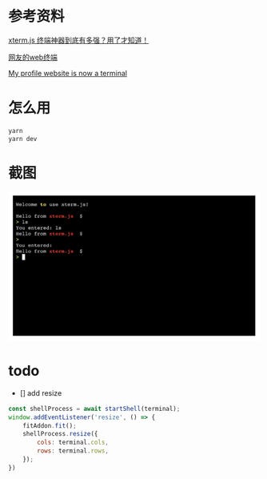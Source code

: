 # 参考资料

[xterm.js 终端神器到底有多强？用了才知道！](https://juejin.cn/post/7498536086396108827?searchId=2025061010454787FDBF17A1CA7CAEE87C)

[网友的web终端](https://about.blackflame33.cn/)

[My profile website is now a terminal](https://protiumx.dev/blog/posts/my-profile-website-is-now-a-terminal/)

# 怎么用

```shell
yarn
yarn dev
```

# 截图

<img alt="web shell" src="./web shell.png" >

# todo

- [] add resize

```js
const shellProcess = await startShell(terminal);
window.addEventListener('resize', () => {
    fitAddon.fit();
    shellProcess.resize({
        cols: terminal.cols,
        rows: terminal.rows,
    });
})
```